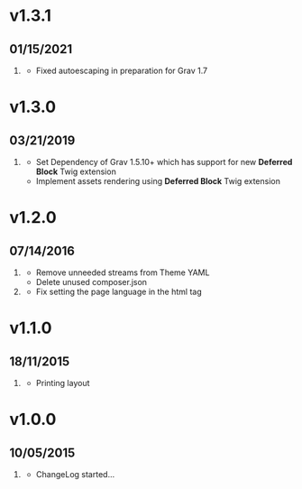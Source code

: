 # v1.3.1
## 01/15/2021

1. [](#improved)
    * Fixed autoescaping in preparation for Grav 1.7

# v1.3.0
## 03/21/2019

1. [](#new)
    * Set Dependency of Grav 1.5.10+ which has support for new **Deferred Block** Twig extension
    * Implement assets rendering using **Deferred Block** Twig extension 

# v1.2.0
## 07/14/2016

1. [](#improved)
    * Remove unneeded streams from Theme YAML
    * Delete unused composer.json
1. [](#bugfix)
    * Fix setting the page language in the html tag
    
# v1.1.0
## 18/11/2015

1. [](#new)
    * Printing layout

# v1.0.0
## 10/05/2015

1. [](#new)
    * ChangeLog started...
